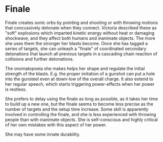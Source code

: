 # Finale
Finale creates sonic orbs by pointing and shooting or with throwing motions that concussively detonate when they connect. Victoria described these as "soft" explosions which imparted kinetic energy without heat or damaging shockwave, and they affect both humans and inanimate objects. The more she uses them the stronger her blasts become. Once she has tagged a series of targets, she can unleash a "finale" of coordinated secondary detonations that launch all previous targets in a cascading chain reaction of collisions and further detonations.

The onomatopoeia she makes helps her shape and regulate the initial strength of the blasts. E.g. the proper imitation of a gunshot can put a hole into the gunsteel even at down-low of the overall charge. It also extend to her regular speech, which starts triggering power-effects when her power is restless.

She prefers to delay using the finale as long as possible, as it takes her time to build up a new one, but the finale seems to become less precise as the number of targets and the setup time increase. Some skill is apparently involved in controlling the finale, and she is less experienced with throwing people than with inanimate objects. She is self-conscious and highly critical of her own mistakes with this aspect of her power.

She may have some innate durability.
